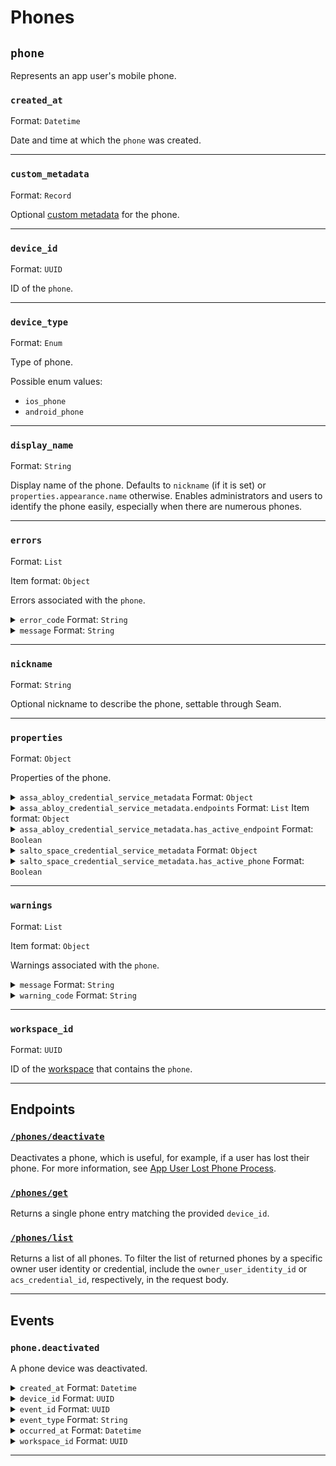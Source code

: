 # Phones

## `phone`

Represents an app user's mobile phone.

### `created_at`

Format: `Datetime`

Date and time at which the `phone` was created.

---

### `custom_metadata`

Format: `Record`

Optional [custom metadata](../../core-concepts/devices/adding-custom-metadata-to-a-device.md) for the phone.

---

### `device_id`

Format: `UUID`

ID of the `phone`.

---

### `device_type`

Format: `Enum`

Type of phone.

Possible enum values:
- `ios_phone`
- `android_phone`

---

### `display_name`

Format: `String`

Display name of the phone. Defaults to `nickname` (if it is set) or `properties.appearance.name` otherwise. Enables administrators and users to identify the phone easily, especially when there are numerous phones.

---

### `errors`

Format: `List`

Item format: `Object`

Errors associated with the `phone`.

<details>

<summary><code>error_code</code> Format: <code>String</code></summary>

</details>

<details>

<summary><code>message</code> Format: <code>String</code></summary>

</details>

---

### `nickname`

Format: `String`

Optional nickname to describe the phone, settable through Seam.

---

### `properties`

Format: `Object`

Properties of the phone.

<details>

<summary><code>assa_abloy_credential_service_metadata</code> Format: <code>Object</code></summary>

ASSA ABLOY Credential Service metadata for the phone.

</details>

<details>

<summary><code>assa_abloy_credential_service_metadata.endpoints</code> Format: <code>List</code> Item format: <code>Object</code></summary>

Endpoints associated with the phone.


<details>

<summary><code>endpoint_id</code> Format: <code>String</code></summary>

ID of the associated endpoint.

</details>

<details>

<summary><code>is_active</code> Format: <code>Boolean</code></summary>

Indicated whether the endpoint is active.

</details>
</details>

<details>

<summary><code>assa_abloy_credential_service_metadata.has_active_endpoint</code> Format: <code>Boolean</code></summary>

Indicates whether the credential service has active endpoints associated with the phone.

</details>

<details>

<summary><code>salto_space_credential_service_metadata</code> Format: <code>Object</code></summary>

Salto Space credential service metadata for the phone.

</details>

<details>

<summary><code>salto_space_credential_service_metadata.has_active_phone</code> Format: <code>Boolean</code></summary>

Indicates whether the credential service has an active associated phone.

</details>

---

### `warnings`

Format: `List`

Item format: `Object`

Warnings associated with the `phone`.

<details>

<summary><code>message</code> Format: <code>String</code></summary>

</details>

<details>

<summary><code>warning_code</code> Format: <code>String</code></summary>

</details>

---

### `workspace_id`

Format: `UUID`

ID of the [workspace](../../core-concepts/workspaces/README.md) that contains the `phone`.

---

## Endpoints

### [`/phones/deactivate`](./deactivate.md)

Deactivates a phone, which is useful, for example, if a user has lost their phone. For more information, see [App User Lost Phone Process](../../capability-guides/mobile-access/managing-phones-for-a-user-identity.md#app-user-lost-phone-process).
### [`/phones/get`](./get.md)

Returns a single phone entry matching the provided `device_id`.
### [`/phones/list`](./list.md)

Returns a list of all phones. To filter the list of returned phones by a specific owner user identity or credential, include the `owner_user_identity_id` or `acs_credential_id`, respectively, in the request body.

---

## Events

### `phone.deactivated`

A phone device was deactivated.

<details>

<summary><code>created_at</code> Format: <code>Datetime</code></summary>

Date and time at which the event was created.

</details>

<details>

<summary><code>device_id</code> Format: <code>UUID</code></summary>

ID of the [device](../../core-concepts/devices/README.md).

</details>

<details>

<summary><code>event_id</code> Format: <code>UUID</code></summary>

ID of the event.

</details>

<details>

<summary><code>event_type</code> Format: <code>String</code></summary>

</details>

<details>

<summary><code>occurred_at</code> Format: <code>Datetime</code></summary>

Date and time at which the event occurred.

</details>

<details>

<summary><code>workspace_id</code> Format: <code>UUID</code></summary>

ID of the [workspace](../../core-concepts/workspaces/README.md).

</details>

---

